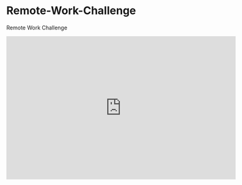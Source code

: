 # Remote-Work-Challenge
Remote Work Challenge
<iframe title="Challenge - Duplicate of Page 1" width="600" height="373.5" src="https://app.powerbi.com/view?r=eyJrIjoiYzkwYzVlNzYtZWExMi00YzAxLWE0NzAtYTM1ZjU0ZDY0YjBkIiwidCI6IjE2YWY2YjQ1LTAwYzUtNGJhMy05ZDRjLThiZmExNmU0MzYwMyIsImMiOjR9" frameborder="0" allowFullScreen="true"></iframe>
